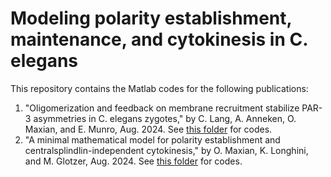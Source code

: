 # Modeling polarity establishment, maintenance, and cytokinesis in C. elegans

This repository contains the Matlab codes for the following publications:
1. "Oligomerization and feedback on membrane recruitment stabilize PAR-3 asymmetries in C. elegans zygotes," 
by C. Lang, A. Anneken, O. Maxian, and E. Munro, Aug. 2024. See  [this folder](https://github.com/omaxian/CElegansModel/tree/main/BiochemistryModels)  for codes.
2. "A minimal mathematical model for polarity establishment and centralsplindlin-independent cytokinesis," 
by O. Maxian, K. Longhini, and M. Glotzer, Aug. 2024. See [this folder](https://github.com/omaxian/CElegansModel/tree/main/EstablishmentPhase) for codes.


